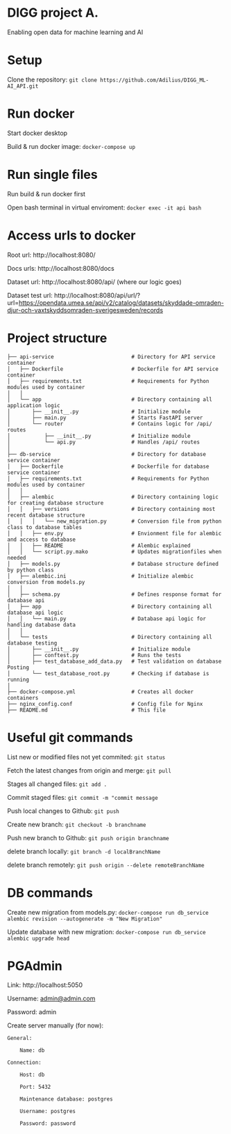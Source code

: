 # DIGG project A.
Enabling open data for machine learning and AI

# Setup

Clone the repository: `git clone https://github.com/Adilius/DIGG_ML-AI_API.git`

# Run docker

Start docker desktop

Build & run docker image: `docker-compose up`

# Run single files

Run build & run docker first

Open bash terminal in virtual enviroment: `docker exec -it api bash`

# Access urls to docker

Root url: http://localhost:8080/

Docs urls: http://localhost:8080/docs

Dataset url: http://localhost:8080/api/ (where our logic goes)

Dataset test url: http://localhost:8080/api/url/?url=https://opendata.umea.se/api/v2/catalog/datasets/skyddade-omraden-djur-och-vaxtskyddsomraden-sverigesweden/records

# Project structure

```
├── api-service                         # Directory for API service container
│   ├── Dockerfile                      # Dockerfile for API service container
│   ├── requirements.txt                # Requirements for Python modules used by container
│   │
│   └── app                             # Directory containing all application logic
│       ├── __init__.py                 # Initialize module 
│       ├── main.py                     # Starts FastAPI server
│       └── router                      # Contains logic for /api/ routes
│           ├── __init__.py             # Initialize module
│           └── api.py                  # Handles /api/ routes
│
├── db-service                          # Directory for database service container
│   ├── Dockerfile                      # Dockerfile for database service container
│   ├── requirements.txt                # Requirements for Python modules used by container
│   │
│   ├── alembic                         # Directory containing logic for creating database structure
│   │   ├── versions                    # Directory containing most recent database structure
│   │   │   └── new_migration.py        # Conversion file from python class to database tables
│   │   ├── env.py                      # Envionment file for alembic and access to database
│   │   ├── README                      # Alembic explained
│   │   └── script.py.mako              # Updates migrationfiles when needed
│   ├── models.py                       # Database structure defined by python class
│   ├── alembic.ini                     # Initialize alembic conversion from models.py
│   │                                   
│   ├── schema.py                       # Defines response format for database api
│   ├── app                             # Directory containing all database api logic
│   │   └── main.py                     # Database api logic for handling database data
│   │
│   └── tests                           # Directory containing all database testing
│       ├── __init__.py                 # Initialize module
│       ├── conftest.py                 # Runs the tests
│       ├── test_database_add_data.py   # Test validation on database Posting
│       └── test_database_root.py       # Checking if database is running
│
├── docker-compose.yml                  # Creates all docker containers
├── nginx_config.conf                   # Config file for Nginx 
├── README.md                           # This file
```

# Useful git commands
List new or modified files not yet commited: `git status`

Fetch the latest changes from origin and merge: `git pull`

Stages all changed files: `git add .`

Commit staged files: `git commit -m "commit message`

Push local changes to Github: `git push`

Create new branch: `git checkout -b branchname`

Push new branch to Github: `git push origin branchname`
 
delete branch locally: `git branch -d localBranchName`

delete branch remotely: `git push origin --delete remoteBranchName`

# DB commands
Create new migration from models.py: `docker-compose run db_service alembic revision --autogenerate -m "New Migration"`

Update database with new migration: `docker-compose run db_service alembic upgrade head`

# PGAdmin
Link: http://localhost:5050

Username: admin@admin.com

Password: admin

Create server manually (for now): 

    General:

        Name: db

    Connection:

        Host: db

        Port: 5432

        Maintenance database: postgres

        Username: postgres

        Password: password